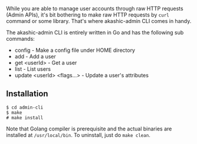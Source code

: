 While you are able to manage user accounts through raw HTTP requests (Admin APIs), it's bit bothering to make raw HTTP requests by `curl` command or some library. That's where akashic-admin CLI comes in handy.

The akashic-admin CLI is entirely written in Go and has the following sub commands:

* config - Make a config file under HOME directory
* add - Add a user
* get \<userId\> - Get a user
* list - List users
* update \<userId\> \<flags...\> - Update a user's attributes

## Installation

```
$ cd admin-cli
$ make
# make install
```

Note that Golang compiler is prerequisite and the actual binaries are installed at `/usr/local/bin`. To uninstall, just do `make clean`.